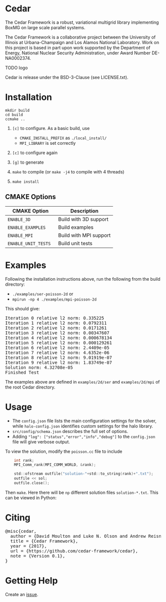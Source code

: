 # Cedar

The Cedar Framework is a robust, variational multigrid library implementing
BoxMG on large scale parallel systems.

The Cedar Framework is a collaborative project between the University of
Illinois at Urbana-Champaign and Los Alamos National Laboratory.  Work on this
project is based in part upon work supported by the Department of Energy,
National Nuclear Security Administration, under Award Number DE-NA0002374.

TODO logo

Cedar is release under the BSD-3-Clause (see LICENSE.txt).

# Installation

```
mkdir build
cd build
ccmake ..
```

1. `[c]` to configure.  As a basic build, use
    - `CMAKE_INSTALL_PREFIX` as `./local_install/`
    - `MPI_LIBRARY` is set correctly

2. `[c]` to configure again
3. `[g]` to generate
4. `make` to compile (or `make -j4` to compile with 4 threads)
5. `make install` 

## CMAKE Options

| CMAKE Option           | Description            |
| --------------------   | ---------------------- |
| `ENABLE_3D`            | Build with 3D support  |
| `ENABLE_EXAMPLES`      | Build examples         |
| `ENABLE_MPI`           | Build with MPI support |
| `ENABLE_UNIT_TESTS`    | Build unit tests       |

# Examples

Following the installation instructions above, run the following from the build directory:
- `./examples/ser-poisson-2d` or
- `mpirun -np 4 ./examples/mpi-poisson-2d`

This should give:

<pre>
Iteration 0 relative l2 norm: 0.335225
Iteration 1 relative l2 norm: 0.0792311
Iteration 2 relative l2 norm: 0.0171261
Iteration 3 relative l2 norm: 0.00347607
Iteration 4 relative l2 norm: 0.000678134
Iteration 5 relative l2 norm: 0.000129261
Iteration 6 relative l2 norm: 2.4409e-05
Iteration 7 relative l2 norm: 4.6352e-06
Iteration 8 relative l2 norm: 9.01919e-07
Iteration 9 relative l2 norm: 1.83749e-07
Solution norm: 4.32708e-05
Finished Test
</pre>

The examples above are defined in `examples/2d/ser` and `examples/2d/mpi` of the root Cedar directory.

# Usage

- The `config.json` file lists the main configuration settings for the solver,
while `halo-config.json` identifies custom settings for the halo library.
- `src/config/schema.json` describes the full set of options.
- Adding `"log": ["status","error","info","debug"]` to the `config.json` file will give verbose output.

To view the solution, modify the `poisson.cc` file to include
```c
    int rank;
    MPI_Comm_rank(MPI_COMM_WORLD, &rank);

    std::ofstream outfile("solution-"+std::to_string(rank)+".txt");
    outfile << sol;
    outfile.close();
```

Then `make`.  Here there will be `np` different solution files `solution-*.txt`.  This can be viewed in Python:

# Citing

<pre>
@misc{cedar,
  author = {David Moulton and Luke N. Olson and Andrew Reisner},
  title = {Cedar Framework},
  year = {2017},
  url = {https://github.com/cedar-framework/cedar},
  note = {Version 0.1},
}
</pre>

# Getting Help

Create an [issue](https://github.com/cedar-framework/cedar/issues).
